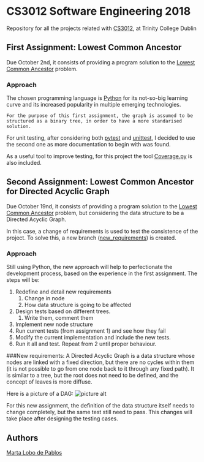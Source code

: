 # CS3012 Software Engineering 2018
Repository for all the projects related with [CS3012](https://scss.tcd.ie/Stephen.Barrett/teaching/CS3012/index.html), at Trinity College Dublin

## First Assignment: Lowest Common Ancestor
Due October 2nd, it consists of providing a program solution to the [Lowest Common Ancestor](https://www.hackerrank.com/topics/lowest-common-ancestor) problem. 

### Approach
The chosen programming language is [Python](https://www.python.org/) for its not-so-big learning curve and its increased popularity in multiple emerging technologies. 
```
For the purpose of this first assignment, the graph is assumed to be structured as a binary tree, in order to have a more standarised solution. 
```
For unit testing, after considering both [pytest](https://pytest.org/) and [unittest](https://docs.python.org/3/library/unittest.html), I decided to use the second one as more documentation to begin with was found. 

As a useful tool to improve testing, for this project the tool [Coverage.py](https://coverage.readthedocs.io/en/coverage-4.5.1x/index.html) is also included. 

## Second Assignment: Lowest Common Ancestor for Directed Acyclic Graph
Due October 19nd, it consists of providing a program solution to the [Lowest Common Ancestor](https://www.hackerrank.com/topics/lowest-common-ancestor) problem, but considering the data structure to be a Directed Acyclic Graph. 

In this case, a change of requirements is used to test the consistence of the project. To solve this, a new branch ([new_requirements](https://github.com/MartaL0b0/CS3012/tree/new_requirements)) is created. 

### Approach
Still using Python, the new approach will help to perfectionate the development process, based on the experience in the first assignment. The steps will be:
1. Redefine and detail new requirements
    1. Change in node
    2. How data structure is going to be affected
2. Design tests based on different trees. 
    1. Write them, comment them
3. Implement new node structure
4. Run current tests (from assignment 1) and see how they fail
5. Modify the current implementation and include the new tests.
6. Run it all and test. Repeat from 2 until proper behaviour. 

###New requirements:
A Directed Acyclic Graph is a data structure whose nodes are linked with a fixed direction, but there are no cycles within them (it is not possible to go from one node back to it through any fixed path). It is similar to a tree, but the root does not need to be defined, and the concept of leaves is more diffuse. 

Here is a picture of a DAG:
![picture alt](https://i.stack.imgur.com/8Nt1U.png "Directed Acyclic Graph")

For this new assignment, the definition of the data structure itself needs to change completely, but the same test still need to pass.
This changes will take place after designing the testing cases. 


## Authors
[Marta Lobo de Pablos](https://www.linkedin.com/in/marta-lobo-de-pablos/)
